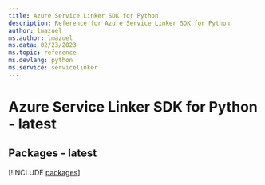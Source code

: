 ```yaml
---
title: Azure Service Linker SDK for Python
description: Reference for Azure Service Linker SDK for Python
author: lmazuel
ms.author: lmazuel
ms.data: 02/23/2023
ms.topic: reference
ms.devlang: python
ms.service: servicelinker
---
```

# Azure Service Linker SDK for Python - latest
## Packages - latest
[!INCLUDE [packages](service-linker-index.md)]